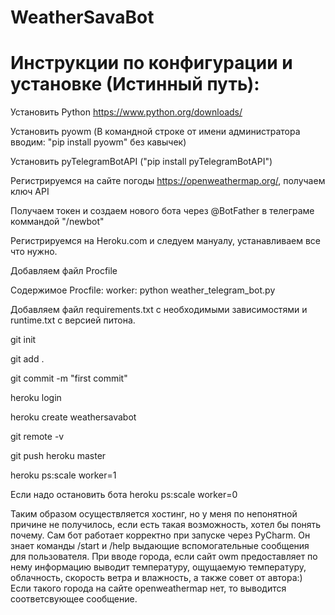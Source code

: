 # WeatherSavaBot
# Инструкции по конфигурации и установке (Истинный путь):
Установить Python https://www.python.org/downloads/

Установить pyowm (В командной строке от имени администратора вводим: "pip install pyowm" без кавычек)

Установить pyTelegramBotAPI ("pip install pyTelegramBotAPI")

Регистрируемся на сайте погоды https://openweathermap.org/, получаем ключ API

Получаем токен и создаем нового бота через @BotFather в телеграме коммандой "/newbot"

Регистрируемся на Heroku.com и следуем мануалу, устанавливаем все что нужно.

Добавляем файл Procfile

Содержимое Procfile: worker: python weather_telegram_bot.py

Добавляем файл requirements.txt с необходимыми зависимостями и runtime.txt с версией питона.

git init

git add .

git commit -m "first commit"

heroku login

heroku create weathersavabot

git remote -v

git push heroku master

heroku ps:scale worker=1

Если надо остановить бота heroku ps:scale worker=0

Таким образом осуществляется хостинг, но у меня по непонятной причине не получилось, если есть такая возможность, хотел бы понять почему.
Сам бот работает корректно при запуске через PyCharm. Он знает команды /start и /help выдающие вспомогательные сообщения для пользователя. При вводе города, если сайт owm предоставляет по нему информацию выводит температуру, ощущаемую температуру, облачность, скорость ветра и влажность, а также совет от автора:) Если такого города на сайте openweathermap нет, то выводится соответсвующее сообщение.
